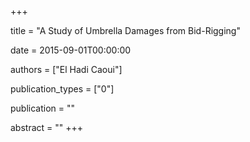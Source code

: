+++

title = "A Study of Umbrella Damages from Bid-Rigging"

date = 2015-09-01T00:00:00

authors = ["El Hadi Caoui"]

publication_types = ["0"]

publication = ""

abstract = ""
+++
